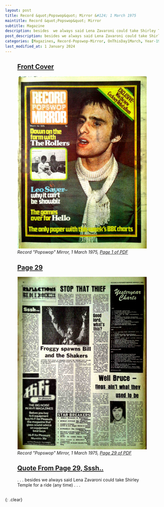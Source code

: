 ```yaml
---
layout: post
title: Record &quot;Popswop&quot; Mirror &#124; 1 March 1975
maintitle: Record &quot;Popswop&quot; Mirror
subtitle: Magazine
description: besides  we always said Lena Zavaroni could take Shirley Temple for a ride (any time).
post_description: besides we always said Lena Zavaroni could take Shirley Temple for a ride (any time).
categories: [Magazines, Record-Popswop-Mirror, OnThisDay1March, Year-1975]
last_modified_at: 1 January 2024
---
```


<figure class="fig1">
<h2 id="infobox1"><a href="#infobox1">Front Cover</a></h2>
<a href="/assets/images/magazines/1975-03-01-01-record-&-radio-mirror.png"><img src="/assets/images/magazines/1975-03-01-01-record-&-radio-mirror.png" class="full-width zoom-in" /></a>
<cite class="whitespace">Record &quot;Popswop&quot; Mirror, 1 March 1975,
<a class="external-link" href="https://www.worldradiohistory.com/UK/Record-Mirror/70s/75/Record-Mirror-1975-03-01.pdf">Page 1 of PDF</a></cite>
</figure>

<figure class="fig2">
<h2 id="infobox2"><a href="#infobox2">Page 29</a></h2>
<a href="/assets/images/magazines/1975-03-01-29-record-&-radio-mirror.png"><img src="/assets/images/magazines/1975-03-01-29-record-&-radio-mirror.png" class="full-width zoom-in" /></a>
<cite class="whitespace">Record &quot;Popswop&quot; Mirror, 1 March 1975,
<a class="external-link" href="https://www.worldradiohistory.com/UK/Record-Mirror/70s/75/Record-Mirror-1975-03-01.pdf#page=29">Page 29 of PDF</a></cite>
</figure>

<figure class="fig3">
<h2 id="infobox3"><a href="#infobox3">Quote From Page 29, Sssh..</a></h2>
<p>. . . besides we always said Lena Zavaroni could take Shirley Temple for a ride (any time) . . .</p>
</figure>

<br />{: .clear}

